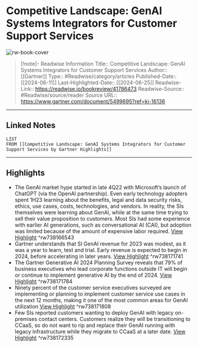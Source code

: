 # Competitive Landscape: GenAI Systems Integrators for Customer Support Services

![rw-book-cover](https://emtemp.gcom.cloud/ngw/globalassets/gartner-tile.jpg)
<br>
>[!note]- Readwise Information
>Title:: Competitive Landscape: GenAI Systems Integrators for Customer Support Services
>Author:: [[Gartner]]
>Type:: #Readwise/category/articles
>Published-Date:: [[2024-06-11]]
>Last-Highlighted-Date:: [[2024-06-25]]
>Readwise-Link:: https://readwise.io/bookreview/41786473
>Readwise-Source:: #Readwise/source/reader
>Source URL:: https://www.gartner.com/document/5499695?ref=ki-16136
--- 

## Linked Notes
```dataview
LIST
FROM [[Competitive Landscape: GenAI Systems Integrators for Customer Support Services by Gartner Highlights]]
```

---

## Highlights
- The GenAI market hype started in late 4Q22 with Microsoft’s launch of ChatGPT (via the OpenAI partnership). Even early technology adopters spent 1H23 learning about the benefits, legal and data security risks, ethics, use cases, costs, technologies, and vendors. In reality, the SIs themselves were learning about GenAI, while at the same time trying to sell their value proposition to customers. Most SIs had some experience with earlier AI generations, such as conversational AI (CAI), but adoption was limited because of the amount of expensive labor required. [View Highlight](https://readwise.io/open/738166543) ^rw738166543
- Gartner understands that SI GenAI revenue for 2023 was modest, as it was a year to learn, test and trial. Early revenue is expected to begin in 2024, before accelerating in later years. [View Highlight](https://readwise.io/open/738171741) ^rw738171741
- The Gartner Generative AI 2024 Planning Survey reveals that 79% of business executives who lead corporate functions outside IT will begin or continue to implement generative AI by the end of 2024. [View Highlight](https://readwise.io/open/738171784) ^rw738171784
- Ninety percent of the customer service executives surveyed are implementing or planning to implement customer service use cases in the next 12 months, making it one of the most common areas for GenAI utilization [View Highlight](https://readwise.io/open/738171808) ^rw738171808
- Few SIs reported customers wanting to deploy GenAI with legacy on-premises contact centers. Customers realize they will be transitioning to CCaaS, so do not want to rip and replace their GenAI running with legacy infrastructure while they migrate to CCaaS at a later date. [View Highlight](https://readwise.io/open/738172335) ^rw738172335

